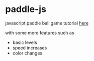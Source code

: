 # paddle-js
javascript paddle ball game
tutorial [here](https://developer.mozilla.org/en-US/docs/Games/Tutorials/2D_Breakout_game_pure_JavaScript/)

with some more features such as

 * basic levels
 * speed increases
 * color changes
